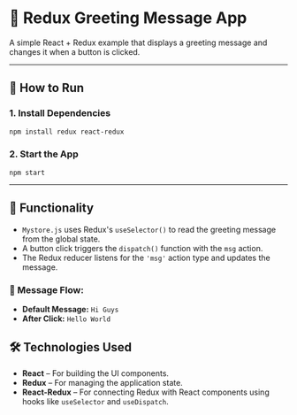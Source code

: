 # 📝 Redux Greeting Message App

A simple React + Redux example that displays a greeting message and changes it when a button is clicked.

---

## 🚀 How to Run

### 1. Install Dependencies

```bash
npm install redux react-redux
```

### 2. Start the App
```npm start```

---

## 🧠 Functionality

- `Mystore.js` uses Redux's `useSelector()` to read the greeting message from the global state.
- A button click triggers the `dispatch()` function with the `msg` action.
- The Redux reducer listens for the `'msg'` action type and updates the message.

### 🔽 Message Flow:
- **Default Message:** `Hi Guys`
- **After Click:** `Hello World`

## 🛠️ Technologies Used

- **React** – For building the UI components.
- **Redux** – For managing the application state.
- **React-Redux** – For connecting Redux with React components using hooks like `useSelector` and `useDispatch`.
